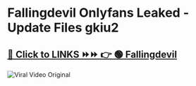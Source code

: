 
 # Fallingdevil Onlyfans Leaked - Update Files gkiu2

## <h2><a href="https://clipsfans.com/Fallingdevil&ref=git">🔗 Click to LINKS ⏩⏩ 👉 🟢 Fallingdevil </a></h2>

<a href="https://clipsfans.com/Fallingdevil&ref=git" rel="nofollow" data-target="animated-image.originalLink"><img src="https://i.ibb.co.com/xMMVF88/686577567.gif" alt="Viral Video Original" style="max-width: 100%; display: inline-block;" data-target="animated-image.originalImage"></a>

